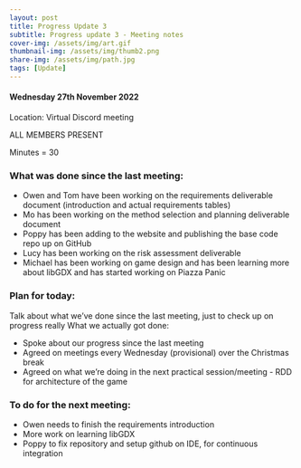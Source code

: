 ```yaml
---
layout: post
title: Progress Update 3
subtitle: Progress update 3 - Meeting notes
cover-img: /assets/img/art.gif
thumbnail-img: /assets/img/thumb2.png
share-img: /assets/img/path.jpg
tags: [Update]
---
```

<h4>Wednesday 27th November 2022</h4> 
<p>Location: Virtual Discord meeting<br>
<p>ALL MEMBERS PRESENT<br>
<p>Minutes = 30<br>
<h3>What was done since the last meeting:</h3>
<ul>
  <li>Owen and Tom have been working on the requirements deliverable document (introduction and actual requirements tables)</li>
  <li>Mo has been working on the method selection and planning deliverable document</li>
  <li>Poppy has been adding to the website and publishing the base code repo up on GitHub</li>
  <li>Lucy has been working on the risk assessment deliverable</li>
  <li>Michael has been working on game design and has been learning more about libGDX and has started working on Piazza Panic</li>
</ul>

<h3>Plan for today:</h3>
Talk about what we’ve done since the last meeting, just to check up on progress really
What we actually got done:
<ul>
  <li>Spoke about our progress since the last meeting</li>
  <li>Agreed on meetings every Wednesday (provisional) over the Christmas break</li>
  <li>Agreed on what we’re doing in the next practical session/meeting - RDD for architecture of the game</li>
</ul>

<h3>To do for the next meeting:</h3>
<ul>
  <li>Owen needs to finish the requirements introduction</li>
  <li>More work on learning libGDX</li>
  <li>Poppy to fix repository and setup github on IDE, for continuous integration</li>
</ul>
